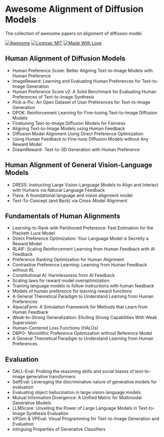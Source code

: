 # Awesome Alignment of Diffusion Models

The collection of awesome papers on alignment of diffusion model.

[![Awesome](https://cdn.rawgit.com/sindresorhus/awesome/d7305f38d29fed78fa85652e3a63e154dd8e8829/media/badge.svg)](https://github.com/zeke-xie/awesome-alignment-of-diffusion-models)
[![License: MIT](https://img.shields.io/badge/License-MIT-green.svg)](https://opensource.org/licenses/MIT)
[![Made With Love](https://img.shields.io/badge/Made%20With-Love-red.svg)](https://github.com/chetanraj/awesome-github-badges)

## Human Alignment of Diffusion Models

* Human Preference Score: Better Aligning Text-to-Image Models with Human Preference
* ImageReward: Learning and Evaluating Human Preferences for Text-to-Image Generation
* Human Preference Score v2: A Solid Benchmark for Evaluating Human Preferences of Text-to-Image Synthesis
* Pick-a-Pic: An Open Dataset of User Preferences for Text-to-Image Generation
* DPOK: Reinforcement Learning for Fine-tuning Text-to-Image Diffusion Models
* Finetuning Text-to-Image Diffusion Models for Fairness
* Aligning Text-to-Image Models using Human Feedback
* Diffusion Model Alignment Using Direct Preference Optimization
* Using Human Feedback to Fine-tune Diffusion Models without Any Reward Model
* DreamReward- Text-to-3D Generation with Human Preference

## Human Alignment of General Vision-Language Models

* DRESS: Instructing Large Vision-Language Models to Align and Interact with Humans via Natural Language Feedback
* Flava: A foundational language and vision alignment model
* Text-To-Concept (and Back) via Cross-Model Alignment

## Fundamentals of Human Alignments

* Learning-to-Rank with Partitioned Preference: Fast Estimation for the Plackett-Luce Model
* Direct Preference Optimization: Your Language Model is Secretly a Reward Model
* RLAIF: Scaling Reinforcement Learning from Human Feedback with AI Feedback
* Preference Ranking Optimization for Human Alignment
* Contrastive Preference Learning: Learning from Human Feedback without RL
* Constitutional AI: Harmlessness from AI Feedback
* Scaling laws for reward model overoptimization
* Training language models to follow instructions with human feedback
* Models of human preference for learning reward functions
* A General Theoretical Paradigm to Understand Learning from Human Preferences
* AlpacaFarm: A Simulation Framework for Methods that Learn from Human Feedback
* Weak-to-Strong Generalization: Eliciting Strong Capabilities With Weak Supervision
* Human-Centered Loss Functions (HALOs)
* ORPO- Monolithic Preference Optimization without Reference Model
* A General Theoretical Paradigm to Understand Learning from Human Preferences

## Evaluation

* DALL-Eval: Probing the reasoning skills and social biases of text-to-image generative transformers
* SelfEval: Leveraging the discriminative nature of generative models for evaluation
* Evaluating object hallucination in large vision-language models
* Mutual Information Divergence: A Unified Metric for Multimodal Generative Models
* LLMScore: Unveiling the Power of Large Language Models in Text-to-Image Synthesis Evaluation
* VPGen & VPEval: Visual Programming for Text-to-Image Generation and Evaluation
* Intriguing Properties of Generative Classifiers
